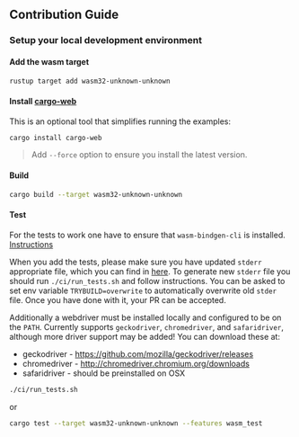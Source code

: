 ## Contribution Guide

### Setup your local development environment

#### Add the wasm target

```bash
rustup target add wasm32-unknown-unknown
```

#### Install [cargo-web]

This is an optional tool that simplifies running the examples:

```bash
cargo install cargo-web
```

> Add `--force` option to ensure you install the latest version.

[cargo-web]: https://github.com/koute/cargo-web

#### Build

```bash
cargo build --target wasm32-unknown-unknown
```

#### Test
For the tests to work one have to ensure that `wasm-bindgen-cli` is installed.
[Instructions](https://rustwasm.github.io/docs/wasm-bindgen/wasm-bindgen-test/usage.html#install-the-test-runner)

When you add the tests, please make sure you have updated `stderr` appropriate file, which you can find in [here](https://github.com/yewstack/yew/tree/master/tests/macro).
To generate new `stderr` file you should run `./ci/run_tests.sh` and follow instructions.
You can be asked to set env variable `TRYBUILD=overwrite` to automatically overwrite old `stder` file.
Once you have done with it, your PR can be accepted.

Additionally a webdriver must be installed locally and configured to be on the
`PATH`. Currently supports `geckodriver`, `chromedriver`, and `safaridriver`,
although more driver support may be added! You can download these at:

* geckodriver - https://github.com/mozilla/geckodriver/releases
* chromedriver - http://chromedriver.chromium.org/downloads
* safaridriver - should be preinstalled on OSX

```bash
./ci/run_tests.sh
```
or

```bash
cargo test --target wasm32-unknown-unknown --features wasm_test
```
